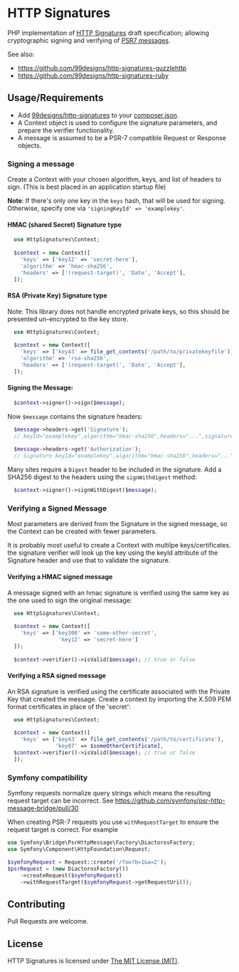 # HTTP Signatures


PHP implementation of [HTTP Signatures][draft10] draft specification;
allowing cryptographic signing and verifying of [PSR7 messages][psr7].

See also:

* https://github.com/99designs/http-signatures-guzzlehttp
* https://github.com/99designs/http-signatures-ruby


## Usage/Requirements

* Add [99designs/http-signatures][package] to your [composer.json][composer].
* A Context object is used to configure the signature parameters, and prepare
  the verifier functionality.
* A message is assumed to be a PSR-7 compatible Request or Response objects.

### Signing a message

Create a Context with your chosen algorithm, keys, and list of headers to sign.
  (This is best placed in an application startup file)

**Note**: If there's only one key in the `keys` hash, that will be used for signing.
Otherwise, specify one via `'signingKeyId' => 'examplekey'`.

#### HMAC (shared Secret) Signature type

```php
  use HttpSignatures\Context;
  
  $context = new Context([
    'keys' => ['key12' => 'secret-here'],
    'algorithm' => 'hmac-sha256',
    'headers' => ['(request-target)', 'Date', 'Accept'],
  ]);
```

#### RSA (Private Key) Signature type

Note: This library does not handle encrypted private keys, so this should
be presented un-encrypted to the key store.

```php
  use HttpSignatures\Context;
  
  $context = new Context([
    'keys' => ['key43' => file_get_contents('/path/to/privatekeyfile')],
    'algorithm' => 'rsa-sha256',
    'headers' => ['(request-target)', 'Date', 'Accept'],
  ]);
```
#### Signing the Message:

```php
  $context->signer()->sign($message);
```

Now `$message` contains the signature headers:

```php
  $message->headers->get('Signature');
  // keyId="examplekey",algorithm="hmac-sha256",headers="...",signature="..."
  
  $message->headers->get('Authorization');
  // Signature keyId="examplekey",algorithm="hmac-sha256",headers="...",signature="..."
```

Many sites require a ``Digest`` header to be included in the signature. Add
a SHA256 digest to the headers using the ``signWithdigest`` method:

```php
  $context->signer()->signWithDigest($message);
```

### Verifying a Signed Message

Most parameters are derived from the Signature in the signed message, so the
Context can be created with fewer parameters.

It is probably most useful to create a Context with multilpe keys/certificates.
the signature verifier will look up the key using the keyId attribute of the
Signature header and use that to validate the signature. 

#### Verifying a HMAC signed message

A message signed with an hmac signature is verified using the same key as
the one used to sign the original message:

```php
  use HttpSignatures\Context;
  
  $context = new Context([
    'keys' => ['key300' => 'some-other-secret',
                'key12' => 'secret-here']
  ]);
  
  $context->verifier()->isValid($message); // true or false
```

#### Verifying a RSA signed message

An RSA signature is verified using the certificate associated with the
Private Key that created the message. Create a context by importing
the X.509 PEM format certificates in place of the 'secret':

```php
  use HttpSignatures\Context;
  
  $context = new Context([
    'keys' => ['key43' => file_get_contents('/path/to/certificate'),
               'key87' => $someOtherCertificate],
  $context->verifier()->isValid($message); // true or false
  ]);
```


### Symfony compatibility

Symfony requests normalize query strings which means the resulting request target can be incorrect. See https://github.com/symfony/psr-http-message-bridge/pull/30

When creating PSR-7 requests you use `withRequestTarget` to ensure the request target is correct. For example

```php
use Symfony\Bridge\PsrHttpMessage\Factory\DiactorosFactory;
use Symfony\Component\HttpFoundation\Request;

$symfonyRequest = Request::create('/foo?b=1&a=2');
$psrRequest = (new DiactorosFactory())
	->createRequest($symfonyRequest)
	->withRequestTarget($symfonyRequest->getRequestUri());
```

## Contributing

Pull Requests are welcome.

[draft10]: http://tools.ietf.org/html/draft-cavage-http-signatures-10
[Symfony\Component\HttpFoundation\Request]: https://github.com/symfony/HttpFoundation/blob/master/Request.php
[composer]: https://getcomposer.org/
[package]: https://packagist.org/packages/99designs/http-signatures
[psr7]: http://www.php-fig.org/psr/psr-7/

## License

HTTP Signatures is licensed under [The MIT License (MIT)](LICENSE).
